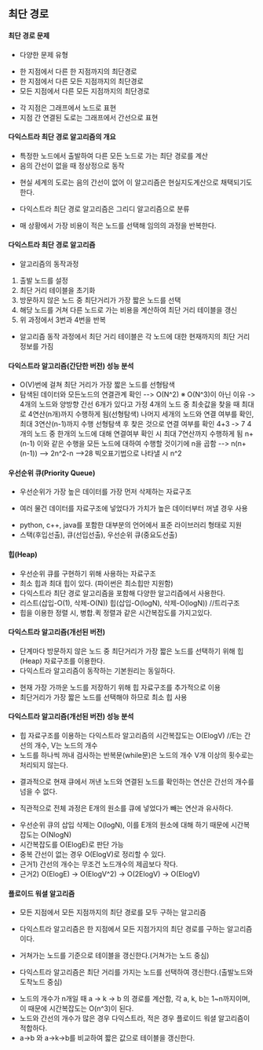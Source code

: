 ## 최단 경로

#### 최단 경로 문제
* 다양한 문제 유형
+ 한 지점에서 다른 한 지점까지의 최단경로
+ 한 지점에서 다른 모든 지점까지의 최단경로
+ 모든 지점에서 다른 모든 지점까지의 최단경로
* 각 지점은 그래프에서 노드로 표현
* 지점 간 연결된 도로는 그래프에서 간선으로 표현

#### 다익스트라 최단 경로 알고리즘의 개요
* 특정한 노드에서 출발하여 다른 모든 노드로 가는 최단 경로를 계산
* 음의 간선이 없을 때 정상정으로 동작
+ 현실 세계의 도로는 음의 간선이 없어 이 알고리즘은 현실지도계산으로 채택되기도 한다.
* 다익스트라 최단 경로 알고리즘은 그리디 알고리즘으로 분류
+ 매 상황에서 가장 비용이 적은 노드를 선택해 임의의 과정을 반복한다.

#### 다익스트라 최단 경로 알고리즘
* 알고리즘의 동작과정
1. 출발 노드를 설정
2. 최단 거리 테이블을 초기화
3. 방문하지 않은 노드 중 최단거리가 가장 짧은 노드를 선택
4. 해당 노드를 거쳐 다른 노드로 가는 비용을 계산하여 최단 거리 테이블을 갱신
5. 위 과정에서 3번과 4번을 반복
* 알고리즘 동작 과정에서 최단 거리 테이블은 각 노드에 대한 현재까지의 최단 거리 정보를 가짐 

#### 다익스트라 알고리즘(간단한 버전) 성능 분석
* O(V)번에 걸쳐 최단 거리가 가장 짧은 노드를 선형탐색
* 탐색된 데이터와 모든노드의 연결관계 확인 --> O(N^2)
※ O(N^3)이 아닌 이유
-> 4개의 노드와 양방향 간선 6개가 있다고 가정
4개의 노드 중 최솟값을 찾을 때 최대로 4연산(n개)까지 수행하게 됨(선형탐색)
나머지 세개의 노드와 연결 여부를 확인, 최대 3연산(n-1)까지 수행
선형탐색 후 찾은 것으로 연결 여부를 확인 4+3 -> 7
4개의 노드 중 한개의 노드에 대해 연결여부 확인 시 최대 7연산까지 수행하게 됨 n+(n-1)
이와 같은 수행을 모든 노드에 대하여 수행할 것이기에 n을 곱함 --> n(n+(n-1)) --> 2n^2-n -->28
빅오표기법으로 나타낼 시 n^2

#### 우선순위 큐(Priority Queue)
* 우선순위가 가장 높은 데이터를 가장 먼저 삭제하는 자료구조
+ 여러 물건 데이터를 자료구조에 넣었다가 가치가 높은 데이터부터 꺼낼 경우 사용
* python, c++, java를 포함한 대부분의 언어에서 표준 라이브러리 형태로 지원
* 스택(후입선출), 큐(선입선출), 우선순위 큐(중요도선출)

#### 힙(Heap)
* 우선순위 큐를 구현하기 위해 사용하는 자료구조
* 최소 힙과 최대 힙이 있다. (파이썬은 최소힙만 지원함)
* 다익스트라 최단 경로 알고리즘을 포함해 다양한 알고리즙에서 사용한다.
* 리스트(삽입-O(1), 삭제-O(N)) 힙(삽입-O(logN), 삭제-O(logN))  //트리구조
* 힙을 이용한 정렬 시, 병합.퀵 정렬과 같은 시간복잡도를 가지고있다.

#### 다익스트라 알고리즘(개선된 버전)
* 단계마다 방문하지 않은 노드 중 최단거리가 가장 짧은 노드를 선택하기 위해 힙(Heap) 자료구조를 이용한다.
* 다익스트라 알고리즘이 동작하는 기본원리는 동일하다.
+ 현재 가장 가까운 노드를 저장하기 위해 힙 자료구조를 추가적으로 이용
+ 최단거리가 가장 짧은 노드를 선택해야 하므로 최소 힙 사용

#### 다익스트라 알고리즘(개선된 버전) 성능 분석 
* 힙 자료구조를 이용하는 다익스트라 알고리즘의 시간복잡도는 O(ElogV) //E는 간선의 개수, V는 노드의 개수
* 노드를 하나씩 꺼내 검사하는 반복문(while문)은 노드의 개수 V개 이상의 횟수로는 처리되지 않는다.
+ 결과적으로 현재 큐에서 꺼낸 노드와 연결된 노드를 확인하는 연산은 간선의 개수를 넘을 수 없다.
* 직관적으로 전체 과정은 E개의 원소를 큐에 넣었다가 빼는 연산과 유사하다.
+ 우선순위 큐의 삽입 삭제는 O(logN), 이를 E개의 원소에 대해 하기 때문에 시간복잡도는 O(NlogN)
+ 시간복잡도를 O(ElogE)로 판단 가능
+ 중복 간선이 없는 경우 O(ElogV)로 정리할 수 있다.
+ 근거1) 간선의 개수는 무조건 노드개수의 제곱보다 작다.
+ 근거2) O(ElogE) -> O(ElogV^2) -> O(2ElogV) -> O(ElogV)

#### 플로이드 워셜 알고리즘
* 모든 지점에서 모든 지점까지의 최단 경로를 모두 구하는 알고리즘
+ 다익스트라 알고리즘은 한 지점에서 모든 지점가지의 최단 경로를 구하는 알고리즘이다.
* 거쳐가는 노드를 기준으로 테이블을 갱신한다.(거쳐가는 노드 중심)
+ 다익스트라 알고리즘은 최단 거리를 가지는 노드를 선택하여 갱신한다.(출발노드와 도착노드 중심)
* 노드의 개수가 n개일 때 a -> k -> b 의 경로를 계산함, 각 a, k, b는 1~n까지이며, 이 때문에 시간복잡도는 O(n^3)이 된다.
* 노드와 간선의 개수가 많은 경우 다익스트라, 적은 경우 플로이드 워셜 알고리즘이 적합하다.
* a->b 와 a->k->b를 비교하여 짧은 값으로 테이블을 갱신한다.